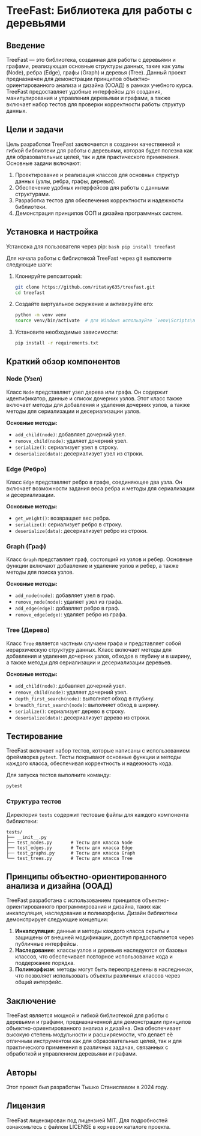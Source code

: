 # TreeFast: Библиотека для работы с деревьями

## Введение

TreeFast — это библиотека, созданная для работы с деревьями и графами, реализующая основные структуры данных, такие как узлы (Node), ребра (Edge), графы (Graph) и деревья (Tree). Данный проект предназначен для демонстрации принципов объектно-ориентированного анализа и дизайна (ООАД) в рамках учебного курса. TreeFast предоставляет удобные интерфейсы для создания, манипулирования и управления деревьями и графами, а также включает набор тестов для проверки корректности работы структур данных.

## Цели и задачи

Цель разработки TreeFast заключается в создании качественной и гибкой библиотеки для работы с деревьями, которая будет полезна как для образовательных целей, так и для практического применения. Основные задачи включают:

1. Проектирование и реализация классов для основных структур данных (узлы, ребра, графы, деревья).
2. Обеспечение удобных интерфейсов для работы с данными структурами.
3. Разработка тестов для обеспечения корректности и надежности библиотеки.
4. Демонстрация принципов ООП и дизайна программных систем.

## Установка и настройка

Установка для пользователя через pip:
    ```bash
    pip install treefast
    ```


Для начала работы с библиотекой TreeFast через git выполните следующие шаги:

1. Клонируйте репозиторий:
    ```bash
    git clone https://github.com/ritatay635/treefast.git
    cd treefast
    ```

2. Создайте виртуальное окружение и активируйте его:
    ```bash
    python -m venv venv
    source venv/bin/activate  # для Windows используйте `venv\Scripts\activate`
    ```

3. Установите необходимые зависимости:
    ```bash
    pip install -r requirements.txt
    ```

## Краткий обзор компонентов

### Node (Узел)

Класс `Node` представляет узел дерева или графа. Он содержит идентификатор, данные и список дочерних узлов. Этот класс также включает методы для добавления и удаления дочерних узлов, а также методы для сериализации и десериализации узлов.

**Основные методы:**
- `add_child(node)`: добавляет дочерний узел.
- `remove_child(node)`: удаляет дочерний узел.
- `serialize()`: сериализует узел в строку.
- `deserialize(data)`: десериализует узел из строки.

### Edge (Ребро)

Класс `Edge` представляет ребро в графе, соединяющее два узла. Он включает возможности задания веса ребра и методы для сериализации и десериализации.

**Основные методы:**
- `get_weight()`: возвращает вес ребра.
- `serialize()`: сериализует ребро в строку.
- `deserialize(data)`: десериализует ребро из строки.

### Graph (Граф)

Класс `Graph` представляет граф, состоящий из узлов и ребер. Основные функции включают добавление и удаление узлов и ребер, а также методы для поиска узлов.

**Основные методы:**
- `add_node(node)`: добавляет узел в граф.
- `remove_node(node)`: удаляет узел из графа.
- `add_edge(edge)`: добавляет ребро в граф.
- `remove_edge(edge)`: удаляет ребро из графа.

### Tree (Дерево)

Класс `Tree` является частным случаем графа и представляет собой иерархическую структуру данных. Класс включает методы для добавления и удаления дочерних узлов, обходов в глубину и в ширину, а также методы для сериализации и десериализации деревьев.

**Основные методы:**
- `add_child(node)`: добавляет дочерний узел.
- `remove_child(node)`: удаляет дочерний узел.
- `depth_first_search(node)`: выполняет обход в глубину.
- `breadth_first_search(node)`: выполняет обход в ширину.
- `serialize()`: сериализует дерево в строку.
- `deserialize(data)`: десериализует дерево из строки.

## Тестирование

TreeFast включает набор тестов, которые написаны с использованием фреймворка `pytest`. Тесты покрывают основные функции и методы каждого класса, обеспечивая корректность и надежность кода.

Для запуска тестов выполните команду:
```bash
pytest
```

### Структура тестов

Директория `tests` содержит тестовые файлы для каждого компонента библиотеки:

```
tests/
├── __init__.py
├── test_nodes.py       # Тесты для класса Node
├── test_edges.py       # Тесты для класса Edge
├── test_graphs.py      # Тесты для класса Graph
└── test_trees.py       # Тесты для класса Tree
```

## Принципы объектно-ориентированного анализа и дизайна (ООАД)

TreeFast разработана с использованием принципов объектно-ориентированного программирования и дизайна, таких как инкапсуляция, наследование и полиморфизм. Дизайн библиотеки демонстрирует следующие концепции:

1. **Инкапсуляция**: данные и методы каждого класса скрыты и защищены от внешней модификации, доступ предоставляется через публичные интерфейсы.
2. **Наследование**: классы узлов и деревьев наследуются от базовых классов, что обеспечивает повторное использование кода и поддержание порядка.
3. **Полиморфизм**: методы могут быть переопределены в наследниках, что позволяет использовать объекты различных классов через общий интерфейс.

## Заключение

TreeFast является мощной и гибкой библиотекой для работы с деревьями и графами, предназначенной для демонстрации принципов объектно-ориентированного анализа и дизайна. Она обеспечивает высокую степень модульности и расширяемости, что делает её отличным инструментом как для образовательных целей, так и для практического применения в различных задачах, связанных с обработкой и управлением деревьями и графами.

## Авторы

Этот проект был разработан Тышко Станиславом в 2024 году.

## Лицензия

TreeFast лицензирован под лицензией MIT. Для подробностей ознакомьтесь с файлом LICENSE в корневом каталоге проекта.
```
